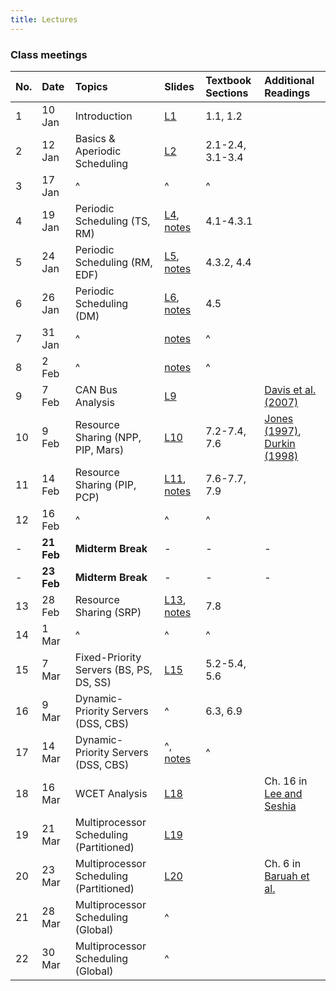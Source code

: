 ```yaml
---
title: Lectures
---
```


### Class meetings

| **No.** | **Date** | **Topics** | **Slides** | **Textbook Sections** | **Additional Readings** |
|:--------|:---------|:-----------|:-----------|:----------------------|:------------------------|
|  1  | 10 Jan | Introduction | [L1](http://cpen432.github.io/resources/gujarati-slides/1-introduction.pdf) | 1.1, 1.2 ||
|  2  | 12 Jan | Basics & Aperiodic Scheduling | [L2](http://cpen432.github.io/resources/gujarati-slides//2-basics-and-aperiodic.pdf) | 2.1-2.4, 3.1-3.4 ||
|  3  | 17 Jan | ^ | ^ | ^ ||
|  4  | 19 Jan | Periodic Scheduling (TS, RM) | [L4](http://cpen432.github.io/resources/gujarati-slides//4-periodic.pdf), [notes](http://cpen432.github.io/resources/gujarati-slides//4-notes.pdf) | 4.1-4.3.1 ||
|  5  | 24 Jan | Periodic Scheduling (RM, EDF) | [L5](http://cpen432.github.io/resources/gujarati-slides//5-periodic.pdf), [notes](http://cpen432.github.io/resources/gujarati-slides//5-notes.pdf) | 4.3.2, 4.4 ||
|  6  | 26 Jan | Periodic Scheduling (DM) | [L6](http://cpen432.github.io/resources/gujarati-slides//6-periodic.pdf), [notes](http://cpen432.github.io/resources/gujarati-slides//6-notes.pdf) | 4.5 ||
|  7  | 31 Jan | ^ | [notes](http://cpen432.github.io/resources/gujarati-slides//7-notes.pdf) | ^ ||
|  8  | 2 Feb | ^ | [notes](http://cpen432.github.io/resources/gujarati-slides//8-notes.pdf) | ^ ||
|  9  | 7 Feb | CAN Bus Analysis | [L9](http://cpen432.github.io/resources/gujarati-slides//9-can.pdf) || [Davis et al. (2007)](http://cpen432.github.io/resources/P2-davis-etal.pdf) |
|  10  | 9 Feb | Resource Sharing (NPP, PIP, Mars) | [L10](http://cpen432.github.io/resources/gujarati-slides//10-resource-sharing.pdf) | 7.2-7.4, 7.6 | [Jones (1997)](http://cpen432.github.io/resources/P3-mars.pdf), [Durkin (1998)](http://cpen432.github.io/resources/P4-mars.pdf)|
|  11  | 14 Feb | Resource Sharing (PIP, PCP) | [L11](http://cpen432.github.io/resources/gujarati-slides//11-resource-sharing.pdf), [notes](http://cpen432.github.io/resources/gujarati-slides//11-notes.pdf) | 7.6-7.7, 7.9 ||
|  12  | 16 Feb | ^ | ^ | ^ ||
|  -  | **21 Feb** | **Midterm Break** |-|-|-|
|  -  | **23 Feb** | **Midterm Break** |-|-|-|
|  13  | 28 Feb | Resource Sharing (SRP) | [L13](http://cpen432.github.io/resources/gujarati-slides//13-resource-sharing.pdf), [notes](http://cpen432.github.io/resources/gujarati-slides//14-notes.pdf) | 7.8 ||
|  14  | 1 Mar | ^ | ^ | ^ ||
|  15  | 7 Mar | Fixed-Priority Servers (BS, PS, DS, SS) | [L15](http://cpen432.github.io/resources/gujarati-slides//15-fp-servers.pdf) | 5.2-5.4, 5.6 ||
|  16  | 9 Mar | Dynamic-Priority Servers (DSS, CBS) | ^ |6.3, 6.9 ||
|  17  | 14 Mar | Dynamic-Priority Servers (DSS, CBS) | ^, [notes](http://cpen432.github.io/resources/gujarati-slides//17-notes.pdf) |^||
|  18  | 16 Mar | WCET Analysis | [L18](http://cpen432.github.io/resources/gujarati-slides//18-wcet.pdf) || Ch. 16 in [Lee and Seshia](https://ptolemy.berkeley.edu/books/leeseshia/releases/LeeSeshia_DigitalV2_2.pdf) |
|  19  | 21 Mar | Multiprocessor Scheduling (Partitioned) | [L19](http://cpen432.github.io/resources/gujarati-slides//19-multiprocessor.pdf) |||
|  20  | 23 Mar | Multiprocessor Scheduling (Partitioned) | [L20](http://cpen432.github.io/resources/gujarati-slides//20-partitioned.pdf) || Ch. 6 in [Baruah et al.](https://go.exlibris.link/yXzZkF95) |
|  21  | 28 Mar | Multiprocessor Scheduling (Global) | ^ |||
|  22  | 30 Mar | Multiprocessor Scheduling (Global) | ^ |||

<!-- | **No.** | **Date** | **Topics** | **Readings** | -->
<!-- |:---:|:-------|:---:|:----:| -->
<!-- |  1  |  Tue 12-Jan |  Introduction   |  [L1-Introduction](http://cpen432.github.io/resources/bader-slides/1-Introduction.pdf) | -->
<!-- |  2  |  Thu 14-Jan |     ^   |  ^ |   -->
<!-- |  3  |  Tue 19-Jan |  Models & Job Scheduling     |  [L2-Models](http://cpen432.github.io/resources/bader-slides/2-Models.pdf)    | -->
<!-- |  4  |  Thu 21-Jan |  ^     |  ^    |   -->
<!-- |  5  |  Thu 28-Jan |  Critical Instant + RM Optimality + EDF Optimality and Bound  |  [L3-RM-EDF-OPT](http://cpen432.github.io/resources/bader-slides/3-critical-instant+EDF.pdf), chapter 4 Buttazo | -->
<!-- |  6  |  Tue 2-Feb |  RM Liu & Layland (LL) Bound   |  [L4-RM-LLBOUND](http://cpen432.github.io/resources/bader-slides/4-RM.pdf), chapter 4 Buttazo    | -->
<!-- |  7  |  Thu 4-Feb | RM Hyperbolic, DM, Response Time Analysis |  [L5-RM-HB-DM-RTA](http://cpen432.github.io/resources/bader-slides/5-RM-hyperbolic+DM+response.pdf), chapter 4 Buttazo    | -->
<!-- |  8  |  Tue 9-Feb |  EDF processor demand   |  [L6-EDF-DEMAND](http://cpen432.github.io/resources/bader-slides/6-EDF-exact.pdf), chapter 4 Buttazo    | -->
<!-- |  9  |  Thu 11-Feb |  EDF processor demand   |  [L6-EDF-DEMAND](http://cpen432.github.io/resources/bader-slides/6-EDF-exact.pdf), chapter 4 Buttazo    | -->
<!-- |  10 |  Tue 23-FEB | What happened on Mars?   |  [L7-MARS](http://cpen432.github.io/resources/bader-slides/7-Mars.pdf)    | -->
<!-- |  11 |  Thu 25-Feb |  Resource Access Protocols-1 (NPP + HLP + PIP)  |  [L8-RESOURCE](http://cpen432.github.io/resources/bader-slides/8-ResourceSharing.pdf), Buttazo chapter 7   | -->
<!-- |  12 |  Tue 2-Mar |  Resource Access Protocols-2  (PCP + SRP)   |  ^  | -->
<!-- |  13 |  Tue 9-Mar |  Task Servers    |  [L9-APERIODIC-SERVERS](http://cpen432.github.io/resources/bader-slides/9-TaskServers.pdf), Buttazo chapters 5 & 6   | -->
<!-- |  14 |  Thu 11-Mar |  ^^   |      | -->
<!-- |  15 |  Tue 16-Mar |  Soft real-time   |   [L10-SOFT](http://cpen432.github.io/resources/bader-slides/10-SoftRealTime.pdf)   | -->
<!-- |  16 |  Thu 18-Mar  |  ^^   |      | -->
<!-- |  17 |  Tue 23-Mar  |  Multiprocessor scheduling - 1    | [L11-MULTIPROCESSOR](http://cpen432.github.io/resources/bader-slides/11-Multiprocessors.pdf)   | -->
<!-- |  18 |  Thu 25-Mar |  Multiprocessor scheduling - 2   |  ^^    | -->
<!-- |  19 | Tue 30-Mar | Multistage distributed real-time systems   |  [L12-MULTISTAGE](http://cpen432.github.io/resources/bader-slides/12-MultiStage.pdf)   | -->
<!-- |  20 | Thu 30-Mar | ^^   |    | -->
<!-- |  21 |  Tue 6-Apr  |  Reliability and fault tolerance - 1   |  [L13-RELIABILITY](http://cpen432.github.io/resources/bader-slides/13-Reliability.pdf)    | -->
<!-- |  22 |  Thu 8-Apr |  Reliability and fault tolerance - 2   |     | -->
<!-- |  23 |  Tue 13-Apr |  System/Software Safety. Slides courtesy of **Simon Diemert**, Safety Critical Systems (CSL) |  [L14-SAFETY](http://cpen432.github.io/resources/bader-slides/14-safety.pdf)   | -->

<!-- |  23 |  Thu 21-NOV  |  System/Software Safety - 2. **Guest Lecture**: Simon Diemert  |      | -->
<!-- |  24 |  Tue 26-NOV |  Review Session   |      | -->
<!-- |  25 |  Thu 28-NOV  |  ?   |      | -->




<!-- | **No.** | **Date** | **Topics** | **Readings** | -->
<!-- |:---:|:-------|:---:|:----:| -->
<!-- |  1  |  Tue 4-SEP | Intro    |  [Introduction](http://cpen432.github.io/resources/bader-slides/1-Introduction.pdf)    | -->
<!-- |  2  |  Tue 9-JAN |  Models & Job Scheduling   |  [L2-Models](http://cpen432.github.io/resources/bader-slides/2-Models.pdf)    | -->
<!-- |  3  |  Thu 11-JAN |  Models & Job Scheduling cont'd   |      | -->
<!-- |  4  |  Tue 16-JAN | Models & Job Scheduling cont'd    |      | -->
<!-- |  5  |  Thu 18-JAN | Models & Job Scheduling cont'd    |      | -->
<!-- |  6  |  Tue 23-JAN |  Optimality of RM & EDF   |  [L3-RM-EDF-OPT](http://cpen432.github.io/resources/bader-slides/3-critical-instant+EDF.pdf), chapter 4 Buttazo   | -->
<!-- |  7  |  Thu 25-JAN |  RM LL Utilization Bound   |  [L4-RM-BOUND](http://cpen432.github.io/resources/bader-slides/4-RM.pdf), chapter 4 Buttazo    | -->
<!-- |  8  |  Tue 30-JAN | RM Hyperbolic + Deadline monotonic + Response Time Analysis    |  [L5-RM-HB-DM-RTA](http://cpen432.github.io/resources/bader-slides/5-RM-hyperbolic+DM+response.pdf), chapter 4 Buttazo    | -->
<!-- |  9  |  Thu 1-FEB |  In-class activity   |  [in-class1-solutions](http://cpen432.github.io/resources/in-class1.pdf)    | -->
<!-- |  10  |  Tue 6-FEB | EDF processor demand criterion + RM vs. EDF    |  [L6-EDF-DEMAND](http://cpen432.github.io/resources/bader-slides/6-EDF-exact.pdf), chapter 4 Buttazo    | -->
<!-- |  11  |  Thu 8-FEB |  What happened on Mars?   |  [L7-MARS](http://cpen432.github.io/resources/bader-slides/7-Mars.pdf)    | -->
<!-- |  12  |  Tue 13-FEB |  Resource Access Protocols-1 (NPP + HLP + PIP)  |  [L8-RESOURCE](http://cpen432.github.io/resources/bader-slides/8-ResourceSharing.pdf), Buttazo chapter 7    | -->
<!-- |    |  Thu 15-FEB |  Resource Access Protocols-2  (PIP) |      | -->
<!-- |    |  Tue 20-FEB |  No Class: Reading Week    |      | -->
<!-- |  13  |  Thu 22-FEB | No Class: Reading Week     |      | -->
<!-- |  14  |  Tue 27-FEB | Resource Access Protocols-3 (PCP)  |      | -->
<!-- |  15  |  Thu 1-MAR |  Resource Access Protocols-4 (SRP) + Task servers   |      | -->
<!-- |  16  |  Tue 6-MAR | Task Servers    |  [L9-APERIODIC-SERVERS](http://cpen432.github.io/resources/bader-slides/9-TaskServers.pdf), Buttazo chapters 5 & 6   | -->
<!-- |  17  |  Thu 8-MAR | Soft real-time (Elastic task model)   |   [L10-SOFT](http://cpen432.github.io/resources/bader-slides/10-SoftRealTime.pdf)   | -->
<!-- |  18  |  Tue 13-MAR | Guest Lecture: Sathish Gopalakrishnan    |      | -->
<!-- |  19  |  Thu 15-MAR |  Soft real-time (Imprecise computation model)   |      | -->
<!-- |  20  |  Tue 20-MAR | Multiprocessor scheduling    | [L11-MULTIPROCESSOR](http://cpen432.github.io/resources/bader-slides/11-Multiprocessors.pdf)     | -->
<!-- |  21  |  Thu 22-MAR |  Multiprocessor scheduling cont'd   |      | -->
<!-- |  22  |  Tue 27-MAR |  Multistage distributed real-time systems   |  [L12-MULTISTAGE](http://cpen432.github.io/resources/bader-slides/12-MultiStage.pdf)    | -->
<!-- |  23  |  Thu 29-MAR |  Reliability and fault tolerance   |  [L13-RELIABILITY](http://cpen432.github.io/resources/bader-slides/13-Reliability.pdf)    | -->
<!-- |  24  |  Tue 3-APR |  Reliability and fault tolerance   |      | -->
<!-- |  25  |  Thu 5-APR |  Review?   |      | -->
